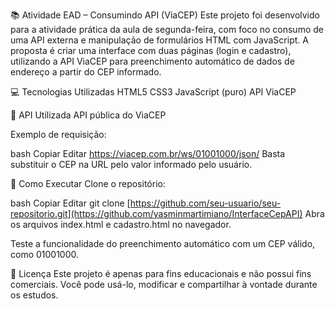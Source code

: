 📚 Atividade EAD – Consumindo API (ViaCEP)
Este projeto foi desenvolvido para a atividade prática da aula de segunda-feira, com foco no consumo de uma API externa e manipulação de formulários HTML com JavaScript. A proposta é criar uma interface com duas páginas (login e cadastro), utilizando a API ViaCEP para preenchimento automático de dados de endereço a partir do CEP informado.

💻 Tecnologias Utilizadas
HTML5
CSS3
JavaScript (puro)
API ViaCEP

🔌 API Utilizada
API pública do ViaCEP

Exemplo de requisição:

bash
Copiar
Editar
https://viacep.com.br/ws/01001000/json/
Basta substituir o CEP na URL pelo valor informado pelo usuário.

🚀 Como Executar
Clone o repositório:

bash
Copiar
Editar
git clone [https://github.com/seu-usuario/seu-repositorio.git](https://github.com/yasminmartimiano/InterfaceCepAPI)
Abra os arquivos index.html e cadastro.html no navegador.

Teste a funcionalidade do preenchimento automático com um CEP válido, como 01001000.

📝 Licença
Este projeto é apenas para fins educacionais e não possui fins comerciais. Você pode usá-lo, modificar e compartilhar à vontade durante os estudos.
